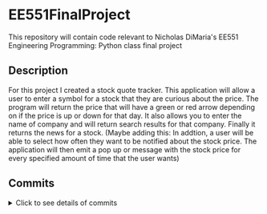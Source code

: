 # EE551FinalProject #
This repository will contain code relevant to Nicholas DiMaria's EE551 Engineering Programming: Python class final project

## Description ##
For this project I created a stock quote tracker. This application will allow a user to enter a symbol for a stock that they are curious about the price. The program will return the price that will have a green or red arrow depending on if the price is up or down for that day. It also allows you to enter the name of company and will return search results for that company. Finally it returns the news for a stock. (Maybe adding this: In addtion, a user will be able to select how often they want to be notified about the stock price. The application will then emit a pop up or message with the stock price for every specified amount of time that the user wants)

## Commits ##
<details>
  <summary>Click to see details of commits</summary>
  <h3>Add web scraping functionality</h3>
  <ul>
    <li>Import lxml needs to be installed using <i>sudo apt-get install python3-lxml</i></li>
    <li>Inspect the elements of the webpage using right click -> inspect</li>
    <li>Using arrow in the top left hand corner of inspect</li>
    <li>Click element you need</li>
    <li>Right click the element and copy the full xpath</li>
    <li>Using <i>tree.xpath([path copied]/text())</i> and set equal to variable</li>
    <li>Variable will be a list</li>
    <li>Print first element of list</li>
  </ul>
  
  <h3>Add search functionality</h3>
  <ul>
    <li>Allow user to enter stock ticker</li>
    <li>Generate a URL by adding <i>/[stockTicker]-stock</i> to end of https://markets.businessinsider.com/stocks</li>
    <li>Use scraping methods from earlier to get stock prices</li>
  </ul>
  <h3>Add webscraping for tables</h3>
  <ul>
    <li>Allows user to enter name of company</li>
    <li>Shows in table form all stock tickers of companies that are returned</li>
    <li>Uses pandas to format data<i>sudo apt-get install python3-pandas</i></li>
    <li><i>displaySearch()</i> method found mostly from https://towardsdatascience.com/web-scraping-html-tables-with-python-c9baba21059</li>
  </ul>
  
  <h3>Add GUI</h3>
  <ul>
    <li>Add main.py file</li>
    <li>Going to be used for testing all the methods on the terminal</li>
    <li>Install tkinter <i>sudo apt-get install python3-tk</i></li>
    <li>Add GUI file</li>
    <li>Going to house all of the GUI that will call the methods</li>
    <li>Create basic GUI</li>
    <li>When a button is clicked makes call to <i>searchWebsite()</i></li>
    <li>Changes a label with the data received back from the method</li>
  </ul>
  
  <h3>Add Entry Box</h3>
  <ul>
    <li>When the button is clicked take data from the entry box</li>
    <li>Display the returned data in the label</li>
    <li>Add Listbox</li>
    <li>If a panadas dataframe is returned we display the data in a listbox rather than in text</li>
    <li><mark>Want to add the ability to select one item from the list box and click OK to submit</mark></li>
  </ul>
  <h3>Clear Listbox on Search</h3>
  <ul>
    <li>Simply clears the Listbox when a new stock is searched for</li>
  </ul>
  
  <h3>Allow selection from Listbox</h3>
  <ul>
    <li>When “ok” button is clicked we use a try-except statement</li>
    <li>If something in the Listbox is currently selected we do the search on that
      <ul>
        <li>Note: We do string manipulation to get the stock ticker from the end of the string selected</li>
      </ul>
    </li>
    <li>Otherwise we just search for what is currently in the textbox</li>
    <li>Also add code so that when a stock is searched from the Listbox selection, we replace the words in the entry box</li>
  </ul>
  
  <h3>Basic UI Changes</h3>
  <ul>
    <li>Change focus on the running of the application to the entry box</li>
    <li>Bind the enter key to the same function as clicking OK</li>
  </ul>
  
  <h3>Add Tests</h3>
  <ul>
    <li>Created file tests.py</li>
    <li>We run two tests on the search
       <ul>
         <li>First checks that when we type in APPL we get returned “The price of Apple (APPL) is”</li>
         <li>Second checks that if we type “apple” we got a pd dataframe </li>
      </ul>
    </li>
  </ul>
  
  <h3>Begin adding images</h3>
  <ul>
    <li>Adds some images so that an up or down arrow can be displayed</li>
  </ul>
  
  <h3>Add price increase or decrease </h3>
  <ul>
    <li>Add function <i>upOrDown()</i> in FinalProject.py which scrapes to see if there is an up or down arrow on the page        <ul>
      <li>Returns true if there is an up arrow or false if there is a down arrow</li>
      </ul>                                                                                                                 
    </li>
    <li>In GUI.py we add a new label called image</li>
    <li>We also add up and down arrow images as pgm 
      <ul>
        <li>Named <i>upArrow</i> and <i>downArrow</i></li>
      </ul>
    </li>
    <li>Call function <i>upOrDown()</i> and display the proper image using <i>image.config(image=[NameOfImage])</i></li>
  </ul>
  
  <h3>Add company class</h3>
  <ul>
  <li>On call to <i>searchWebsite()</i> an object of the company class is now returned
      <ul>
        <li>Returns true if there is an up arrow or false if there is a down arrow</li>
      </ul>                                                                                                                 
    </li>
    <li>In GUI.py we add a new label called image</li>
    <li>We also add up and down arrow images as pgm 
      <ul>
        <li>Company class contains the stock ticker, the company name and the price</li>
        <li>Soon to add whether the price of the stock is up or down </li>
      </ul>
    </li>
    <li>In the calls to searchWebsite() we now have to set it to an object
      <ul>
        <li>We then have to call the <i>getData()</i> on the class to print out the data like we did before</li>
      </ul>
    </li>
  </ul>
  
  <h3>Add check <i>upOrDown()</i> to <i>searchWebsite()</i></h3>
  <ul>
    <li>We are combining the <i>upOrDown()</i> method and the <i>searchWebsite()</i> 
        <ul>
          <li>This gets all the data at once so that multiple calls aren’t being done </li>
        </ul>                                                                                                               
    </li>
    <li>Had to add another attribute to the company class called <i>up</i> 
      <ul>
        <li>Had to account for this when creating a new class </li>
      </ul>
    </li>
    <li>When we want to use this data we just call <i>company.up</i> </li>
  </ul>
  
  <h3>Fix Layout and add price change</h3>
  <ul>
    <li>We now also grab the price change in both dollar amount and percentage  
        <ul>
          <li>These are added to the company class as a property call change</li>
        </ul>                                                                                                               
    </li>
    <li>Changed from using <i>pack()</i> to <i>grid()</i> 
      <ul>
        <li>Allows configuration of layout using <i>row=X</i> and <i>column =Y</i></li>
      </ul>
    </li>
    <li>Remove the pictures of the arrow
      <ul>
        <li>Instead we use text arrows</li>
        <li>Looks nicer and easier to deal with </li>
      </ul>
    </li>
    <li>Change the color of the text depending on if the price is up or down for the day
      <ul>
        <li>Use <i>fb=’[color]’</i></li>
      </ul>
    </li>
  </ul>
  
  <h3>Add news to Listbox on search of stock</h3>
  <ul>
    <li>When a stock is search displays news in the listbox  
        <ul>
          <li>Want to add that when you click on one you can somehow search?</li>
        </ul>                                                                                                               
    </li>
    <li>Need to fix when you enter a stock that searches website</li>
    <li>Need to fix some of the bad formatting </li>
  </ul>
  
  <h3>Split change to number and percent</h3>
  <ul>
    <li>We change the attribute <i>changeNumber</i> and <i>changePercent</i> 
        <ul>
          <li>Combine back together later</li>
        </ul>                                                                                                               
    </li>
    <li>When they were fetched together the program would fail when a search was done instead</li>
  </ul>
  
  <h3>Append url link to news</h3>
  <ul>
    <li>When we grab the news we now also want the link that it comes from</li>
    <li>In <i>displayNews()</i> method we grab all of the hrefs</li>
    <li> Then we create another column called <i>urls</i> for the dataframe
        <ul>
          <li>Just append the next href to this column every row of the table we loop through</li>
        </ul>                                                                                                               
    </li>
    <li>When iterating through the rows of the dataframe generate a dictionary
      <ul>
          <li>Contains both the title of the articles and the url</li>
      </ul> 
    </li>
    <li>Add a button called <i>search</i>
      <ul>
          <li>Set to disabled when there are search items in the listbox</li>
          <li>Set to enabled when there are news items in the listbox</li>
          <li>When click just prints the url in the terminal for now</li>
      </ul> 
    </li>
  </ul>
  
  <h3>Add Icon</h3>
  <ul>
    <li>Just adding an icon for the application</li>
  </ul>
  
  <h3>Small Changes</h3> 
  <ul>
    <li>Change the file path of icon</li>
    <li>Update loop for news from 1 to 0 to include all news articles</li>
  </ul>
  
  <h3>Launch browser on search click</h3> 
  <ul>
    <li>Uses <i>webbrowser.open(url,new=new)</i> to launch the browser with the URL of news article that is clicked</li>
    <li>Have to account for the edge case where the article is on their own website
      <ul>
        <li>They usually just point to the file</li>
        <li>We need to append https://markets.businessinsider.com to the beginning of the url and then it goes to the right place</li>
        <li>Just a simple if statement </li>
      </ul>
    </li>
  </ul>
  
  <h3>Fix button issues</h3> 
  <ul>
    <li>Add a global variable called <i>news</i>
      <ul>
        <li>Keeps track of if there is news in the listbox</li>
        <li>If there is news we make the enter button do a search</li>
      </ul>
    </li>
    <li>Also disable the “OK” button when the news is displayed</li>
    <li>Define a method called <i>callback</i> which is called every time something is changed in the textbox
      <ul>
        <li>We clear the listbox selection</li>
        <li>Re Enable the “OK” button</li>
        <li>Set news to false</li>
      </ul>
    </li>
    <li>Probably can eliminate the need for all of this we use just use two different listbox (for news and search).
      <ul>
        <li>Just hide them when they need to be</li>
      </ul>
    </li>
  </ul>
  
  <h3>Make multiple listbox</h3> 
  <ul>
    <li>Have news and searches in different listboxes
      <ul>
        <li>One is hidden and the other one is shown</li>
      </ul>
    </li>
    <li>Want to make it so the news are labels with buttons beneath </li>
  </ul>
  
  <h3>Start adding labels instead of listbox</h3> 
  <ul>
    <li>Instead of a listbox for news, we want labels 
      <ul>
        <li>Actually use messages</li>
        <li>Dynamically create labels (and buttons) for each of the news websites</li>
      </ul>
    </li>
    <li>Arranged in two columns </li>
    <li>As of right now buttons do nothing</li>
  </ul>
  
  <h3>Dynamically add buttons that go to websites</h3> 
  <ul>
    <li>Now add a command to each of the buttons
      <ul>
        <li>Calls <i>search()</i> method</li>
        <li>Uses lambda expression to assign the url needed</li>
      </ul>
    </li>
    <li>Fix url assignment
      <ul>
        <li>Was off by one</li>
      </ul>
    </li>
  </ul>
  
  <h3>Buttons display website name</h3> 
  <ul>
    <li>When we get title of news article and website, also grab the website name
      <ul>
        <li>Store as a separate column in pandas dataframe named “websites”</li>
      </ul>
    </li>
    <li>We assign this value to the title of the button</li>
  </ul>
  
  <h3>Fix parsing symbols</h3> 
  <ul>
    <li>Simply change <i>html.fromstring(page.content)</i> to <i>html.fromstring(page.text)</i></li>
  </ul>
  
  <h3>General UI Fixes and Part 2</h3> 
  <ul>
    <li>Add some padding to the news labels</li>
    <li>Change around stock, ticker, and prices</li>
  </ul>
  
</details>
